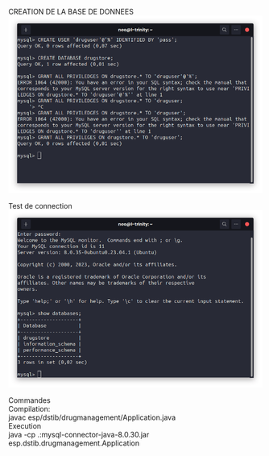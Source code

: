 CREATION DE LA BASE DE DONNEES
![img.png](img.png)

Test de connection 
![img_1.png](img_1.png)


Commandes  
    Compilation:  
        javac esp/dstib/drugmanagement/Application.java  
    Execution  
        java -cp .:mysql-connector-java-8.0.30.jar esp.dstib.drugmanagement.Application 
